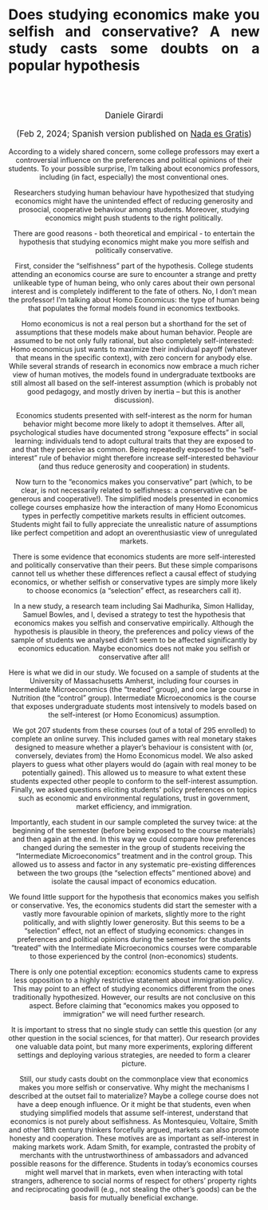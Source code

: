 <header class="entry-header">
<tr style="height: 21px;">
<td style="width: 7.93057%; height: 40px;"></td>
<td style="width: 83.6431%; height: 40px;"><header class="entry-header">
<h1 class="entry-title" style="text-align: justify;"></h1>
<h1 class="entry-title" style="text-align: justify;">Does studying economics make you selfish and conservative? A new study casts some doubts on a popular hypothesis</h1>
</header>
<div class="entry-content">
<div class="page" title="Page 1">
<div class="layoutArea">
<div class="column">
<div class="page" title="Page 1">
<div class="layoutArea">
<div class="column">
<div class="page" title="Page 2">
<div class="layoutArea">
<div class="column">
<div class="page" title="Page 2">
<div class="layoutArea">
<div class="column">
<div class="page" title="Page 2">
<div class="layoutArea">
<div class="column">
<div class="page" title="Page 2">
<div class="layoutArea">
<div class="column">
<div class="page" title="Page 3">
<div class="page" title="Page 3">
<div class="layoutArea">
<div class="column">
<div class="page" title="Page 3">
<div class="layoutArea">
<div class="column">
<span style="font-size: larger;">
<p>Daniele Girardi</p>
<p>(Feb 2, 2024; Spanish version published on <a href="https://nadaesgratis.es/admin/estudiar-economia-te-hace-egoista-y-conservador" target="_blank" rel="noopener">Nada es Gratis</a>)</p>
</span>




<p>
According to a widely shared concern, some college professors may exert a controversial influence on the preferences and political opinions of their students. To your possible surprise, I’m talking about economics professors, including (in fact, especially) the most conventional ones. 
</p>

<p>
Researchers studying human behaviour have hypothesized that studying economics might have the unintended effect of reducing generosity and prosocial, cooperative behaviour among students. Moreover, studying economics might push students to the right politically. 
</p>

<p>
There are good reasons - both theoretical and empirical - to entertain the hypothesis that studying economics might make you more selfish and politically conservative. 
</p>

<p>
First, consider the “selfishness” part of the hypothesis. College students attending an economics course are sure to encounter a strange and pretty unlikeable type of human being, who only cares about their own personal interest and is completely indifferent to the fate of others. No, I don’t mean the professor! I’m talking about Homo Economicus: the type of human being that populates the formal models found in economics textbooks. 
</p>

<p>
Homo economicus is not a real person but a shorthand for the set of assumptions that these models make about human behavior. People are assumed to be not only fully rational, but also completely self-interested: Homo economicus just wants to maximize their individual payoff (whatever that means in the specific context), with zero concern for anybody else. While several strands of research in economics now embrace a much richer view of human motives, the models found in undergraduate textbooks are still almost all based on the self-interest assumption (which is probably not good pedagogy, and mostly driven by inertia – but this is another discussion).
</p>

<p>
Economics students presented with self-interest as the norm for human behavior might become more likely to adopt it themselves.  After all, psychological studies have documented strong “exposure effects” in social learning: individuals tend to adopt cultural traits that they are exposed to and that they perceive as common. Being repeatedly exposed to the “self-interest” rule of behavior might therefore increase self-interested behaviour (and thus reduce generosity and cooperation) in students. 
</p>

<p>
Now turn to the “economics makes you conservative” part (which, to be clear, is not necessarily related to selfishness: a conservative can be generous and cooperative!). The simplified models presented in economics college courses emphasize how the interaction of many Homo Economicus types in perfectly competitive markets results in efficient outcomes. Students might fail to fully appreciate the unrealistic nature of assumptions like perfect competition and adopt an overenthusiastic view of unregulated markets.
</p>

<p>
There is some evidence that economics students are more self-interested and politically conservative than their peers. But these simple comparisons cannot tell us whether these differences reflect a causal effect of studying economics, or whether selfish or conservative types are simply more likely to choose economics (a “selection” effect, as researchers call it). 
</p>

<p>
In a new study, a research team including Sai Madhurika, Simon Halliday, Samuel Bowles, and I, devised a strategy to test the hypothesis that economics makes you selfish and conservative empirically. Although the hypothesis is plausible in theory, the preferences and policy views of the sample of students we analysed didn’t seem to be affected significantly by economics education. Maybe economics does not make you selfish or conservative after all!
</p>

<p>
Here is what we did in our study. We focused on a sample of students at the University of Massachusetts Amherst, including four courses in Intermediate Microeconomics (the “treated” group), and one large course in Nutrition (the “control” group). Intermediate Microeconomics is the course that exposes undergraduate students most intensively to models based on the self-interest (or Homo Economicus) assumption.  
</p>

<p>
We got 207 students from these courses (out of a total of 295 enrolled) to complete an online survey. This included games with real monetary stakes designed to measure whether a player’s behaviour is consistent with (or, conversely, deviates from) the Homo Economicus model. We also asked players to guess what other players would do (again with real money to be potentially gained). This allowed us to measure to what extent these students expected other people to conform to the self-interest assumption. Finally, we asked questions eliciting students' policy preferences on topics such as economic and environmental regulations, trust in government, market efficiency, and immigration.
</p>

<p>
Importantly, each student in our sample completed the survey twice: at the beginning of the semester (before being exposed to the course materials) and then again at the end. In this way we could compare how preferences changed during the semester in the group of students receiving the “Intermediate Microeconomics” treatment and in the control group. This allowed us to assess and factor in any systematic pre-existing differences between the two groups (the “selection effects” mentioned above) and isolate the causal impact of economics education. 
</p>

<p>
We found little support for the hypothesis that economics makes you selfish or conservative. Yes, the economics students did start the semester with a vastly more favourable opinion of markets, slightly more to the right politically, and with slightly lower generosity. But this seems to be a “selection” effect, not an effect of studying economics: changes in preferences and political opinions during the semester for the students “treated” with the Intermediate Microeconomics courses were comparable to those experienced by the control (non-economics) students. 
</p>

<p>
There is only one potential exception: economics students came to express less opposition to a highly restrictive statement about immigration policy. This may point to an effect of studying economics different from the ones traditionally hypothesized. However, our results are not conclusive on this aspect. Before claiming that “economics makes you opposed to immigration” we will need further research.
</p>

<p>
It is important to stress that no single study can settle this question (or any other question in the social sciences, for that matter). Our research provides one valuable data point, but many more experiments, exploring different settings and deploying various strategies, are needed to form a clearer picture. 
</p>

<p>
Still, our study casts doubt on the commonplace view that economics makes you more selfish or conservative. Why might the mechanisms I described at the outset fail to materialize? Maybe a college course does not have a deep enough influence. Or it might be that students, even when studying simplified models that assume self-interest, understand that economics is not purely about selfishness. As Montesquieu, Voltaire, Smith and other 18th century thinkers forcefully argued, markets can also promote honesty and cooperation. These motives are as important as self-interest in making markets work. Adam Smith, for example, contrasted the probity of merchants with the untrustworthiness of ambassadors and advanced possible reasons for the difference. Students in today’s economics courses might well marvel that in markets, even when interacting with total strangers, adherence to social norms of respect for others’ property rights and reciprocating goodwill (e.g., not stealing the other’s goods) can be the basis for mutually beneficial exchange. 
</p>
